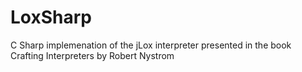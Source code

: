 # LoxSharp
 C Sharp implemenation of the jLox interpreter presented in the book Crafting Interpreters by Robert Nystrom
